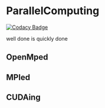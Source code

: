 # ParallelComputing
[![Codacy Badge](https://app.codacy.com/project/badge/Grade/5cb4af2744df4bd2bfd295dfeabbde66)](https://www.codacy.com/gh/Dragon20180618/ParallelComputing/dashboard?utm_source=github.com&amp;utm_medium=referral&amp;utm_content=Dragon20180618/ParallelComputing&amp;utm_campaign=Badge_Grade)

well done is quickly done

## OpenMped
## MPIed
## CUDAing
